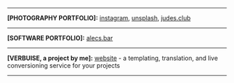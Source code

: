 <hr>

__[PHOTOGRAPHY PORTFOLIO]:__ [instagram](https://instagram.com/wil.tography), [unsplash](https://unsplash.com/alechash), [judes.club](https://judes.club)

<hr>

__[SOFTWARE PORTFOLIO]:__ [alecs.bar](https://alecs.bar)

<hr>

__[VERBUISE, a project by me]:__ [website](https://verbuise.com) - a templating, translation, and live conversioning service for your projects<br>

<hr>
